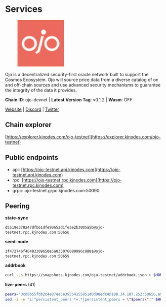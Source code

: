 # Services

<figure><img src="https://raw.githubusercontent.com/kj89/cosmos-images/main/logos/ojo.png" width="150" alt=""><figcaption></figcaption></figure>

Ojo is a decentralized security-first oracle network built  to support the Cosmos Ecosystem. Ojo will source price data  from a diverse catalog of on and off-chain sources and use  advanced security mechanisms to guarantee the integrity of the data it provides.

**Chain ID**: ojo-devnet | **Latest Version Tag**: v0.1.2 | **Wasm**: OFF

[Website](https://ojo.network) | [Discord](https://discord.gg/fd8Yrex8nC) | [Twitter](https://twitter.com/ojo_network)




## Chain explorer
[https://explorer.kjnodes.com/ojo-testnet](https://explorer.kjnodes.com/ojo-testnet)

## Public endpoints

* api: [https://ojo-testnet.api.kjnodes.com](https://ojo-testnet.api.kjnodes.com)
* rpc: [https://ojo-testnet.rpc.kjnodes.com](https://ojo-testnet.rpc.kjnodes.com)
* grpc: ojo-testnet.grpc.kjnodes.com:50090

## Peering

**state-sync**

```text
d5519e378247dfb61dfe90652d1fe3e2b3005a5b@ojo-testnet.rpc.kjnodes.com:50656
```

**seed-node**

```text
3f472746f46493309650e5a033076689996c8881@ojo-testnet.rpc.kjnodes.com:50659
```

**addrbook**
```bash
curl -Ls https://snapshots.kjnodes.com/ojo-testnet/addrbook.json > $HOME/.ojo/config/addrbook.json
```

**live-peers** (41)
```bash
peers="3cd8b55fbb2c4e87ee5e39554155051d0d98edc4@188.34.187.252:50656,a9bcb95ee047c4a909c675dc36c556eafe1248e1@195.201.174.109:46656,50ad0e558d9da6fce98ae4527cd49ee3e8d19940@94.250.202.215:26656,ea0ad608f0fa47e20047569c7c0c1ff76dd3d724@45.151.123.72:28656,340f0623e9338a5c93baf2d8a8825718a86d3e8b@195.3.223.196:26656,62fa77951a7c8f323c0499fff716cd86932d8996@65.108.199.36:24214,408ee86160af26ee7204d220498e80638f7874f4@161.97.109.47:38656,9ebe723eef929e9eff748f4046d6130ee349a398@65.108.203.149:24017,0d4dc8d9e80df99fdf7fbb0e44fbe55e0f8dde28@65.108.205.47:14756,d5519e378247dfb61dfe90652d1fe3e2b3005a5b@65.109.68.190:50656,5c2a752c9b1952dbed075c56c600c3a79b58c395@95.214.52.139:27226,d5b2ae8815b09a30ab253957f7eca052dde3101d@65.108.9.164:24656,3c6384ae2a167912a5ace2f5f8e38afc559715f0@75.119.156.88:26656,4bfc6d62d115a2440f9e5dc10c21d302dbdf5c64@34.220.136.165:26656,b6b4a4c720c4b4a191f0c5583cc298b545c330df@65.109.28.219:21656,a23cc4cbb09108bc9af380083108262454539aeb@35.215.116.65:26656,98981d7eef057a01274473363addb7f0b17e06fa@84.21.171.25:26656,8b6c75d20ac3ceeb7f0f1d4b5fc89a69e567c47b@65.108.231.238:36656,4764a447ea3518e5017756b42ca5f6442b2f5768@5.161.114.1:26656,969b1e53d217abf769054777190f9a65eb8174cf@46.4.61.91:26656,863a266ca1a958b9d122511289041905120e26dd@185.245.183.254:26656,fee808fc235e2f345caaaee1d65f818d710f6433@213.137.237.201:26656,67e95aeec46d7c5840f9685ca2b4cd725841b814@16.163.74.176:26636,0621bb73d18724cae4eb411e6b96765f95a3345e@178.63.8.245:61356,7186f24ace7f4f2606f56f750c2684d387dc39ac@65.108.231.124:12656,0ac9841750afe017b882768b0e29e72b8296d6b0@104.194.8.68:46656,f474a520009496972515f843cdb835fc7d663779@65.109.23.114:21656,f4663c5df8ee2e2b6e1cc6a9d7ad09687a27e08c@68.183.32.158:26656,9ea0473b3684dbf1f2cf194f69f746566dab6760@78.46.99.50:22656,23830179727e6e38933e95000cb84ece4112f78c@185.155.97.74:18656,b0968b57bcb5e527230ef3cfa3f65d5f1e4647dd@35.212.224.95:26656,1c69ce0386cf66825a906a6b91bc55fcd5924f8b@194.233.89.251:50656,8671c2dbbfd918374292e2c760704414d853f5b7@35.215.121.109:26656,f702b19a4dae5ad813dabe3f529bf31c160a74e0@5.189.176.202:26656,1e2a49792b0e0686827ec0fbc101a9ad709e0f28@88.210.9.78:26656,8ee9b08d75823b13ca5517c3469f6aaf541aa684@65.108.43.58:27675,d18abe07d27a732e913a782d31b691087a76078d@88.99.164.158:37096,1b5c5927e6e3685b3e9fc278ca4c9d7002d4cc10@65.21.134.250:26656,d7dbc0d436536945b7bd6254c1bedfebbf3e586b@65.109.88.254:47656,b6c75d1fbdc9c39daaaf52a4c0937b9f06975808@167.235.198.193:26656,9aa8a73ea9364aa3cf7806d4dd25b6aed88d8152@190.2.136.144:11556"
sed -i -e "s|^persistent_peers *=.*|persistent_peers = \"$peers\"|" $HOME/.ojo/config/config.toml
```
